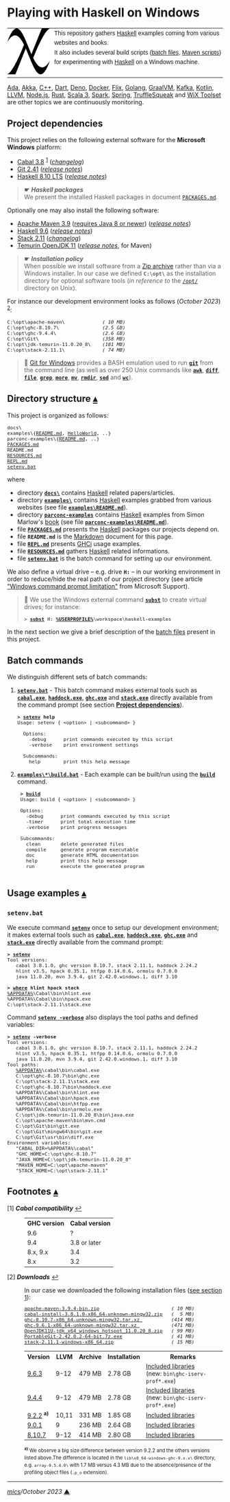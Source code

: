 # <span id="top">Playing with Haskell on Windows</span>

<table style="font-family:Helvetica,Arial;line-height:1.6;">
  <tr>
  <td style="border:0;padding:0 10px 0 0;min-width:100px;"><a href="https://www.haskell.org/" rel="external"><img style="border:0;" src="./docs/images/Double_lambda.png" width="100" alt="Haskell project"/></a></td>
  <td style="border:0;padding:0;vertical-align:text-top;">This repository gathers <a href="https://www.haskell.org/" rel="external">Haskell</a> examples coming from various websites and books.<br/>
  It also includes several build scripts (<a href="https://en.wikibooks.org/wiki/Windows_Batch_Scripting" rel="external">batch files</a>, <a href="https://maven.apache.org/guides/introduction/introduction-to-the-pom.html">Maven scripts</a>) for experimenting with <a href="https://www.haskell.org/" rel="external">Haskell</a> on a Windows machine.
  </td>
  </tr>
</table>

[Ada][ada_examples], [Akka][akka_examples], [C++][cpp_examples], [Dart][dart_examples], [Deno][deno_examples], [Docker][docker_examples], [Flix][flix_examples], [Golang][golang_examples], [GraalVM][graalvm_examples], [Kafka][kafka_examples], [Kotlin][kotlin_examples], [LLVM][llvm_examples], [Node.js][nodejs_examples], [Rust][rust_examples], [Scala 3][scala3_examples], [Spark][spark_examples], [Spring][spring_examples], [TruffleSqueak][trufflesqueak_examples] and [WiX Toolset][wix_examples] are other topics we are continuously monitoring.

## <span id="proj_deps">Project dependencies</span>

This project relies on the following external software for the **Microsoft Windows** platform:

- [Cabal 3.8][cabal_downloads] <sup id="anchor_01">[1](#footnote_01)</sup> ([*changelog*][cabal_changelog])
- [Git 2.41][git_downloads] ([*release notes*][git_relnotes])
- [Haskell 8.10 LTS][haskell_lts_downloads] ([*release notes*][haskell_lts_relnotes])

> **&#9755;** ***Haskell packages***<br/>
> We present the installed Haskell packages in document [`PACKAGES.md`](./PACKAGES.md).

Optionally one may also install the following software:

- [Apache Maven 3.9][apache_maven] ([requires Java 8 or newer][apache_maven_history])  ([*release notes*][apache_maven_relnotes])
- [Haskell 9.6][haskell_latest_downloads] ([*release notes*][haskell_latest_relnotes])
- [Stack 2.11][stack_downloads] ([*changelog*][stack_changelog])
- [Temurin OpenJDK 11][temurin_openjdk11] ([*release notes*][temurin_openjdk11_relnotes], for Maven)

> **&#9755;** ***Installation policy***<br/>
> When possible we install software from a [Zip archive][zip_archive] rather than via a Windows installer. In our case we defined **`C:\opt\`** as the installation directory for optional software tools (*in reference to* the [`/opt/`][unix_opt] directory on Unix).

For instance our development environment looks as follows (*October 2023*) <sup id="anchor_02">[2](#footnote_02)</sup>:

<pre style="font-size:80%;">
C:\opt\apache-maven\             <i>( 10 MB)</i>
C:\opt\ghc-8.10.7\               <i>(2.5 GB)</i>
C:\opt\ghc-9.4.4\                <i>(2.6 GB)</i>
C:\opt\Git\                      <i>(358 MB)</i>
C:\opt\jdk-temurin-11.0.20_8\    <i>(181 MB)</i>
C:\opt\stack-2.11.1\             <i>( 74 MB)</i>
</pre>

<!--
> **:mag_right:** GHC features two backends: the default native code generator (option `-fasm`) and the LLVM (version 7) code generator (option `-fllvm`). The C code generator is deprecated since GHC 7.0.
-->

> **:mag_right:** [Git for Windows][git_downloads] provides a BASH emulation used to run [**`git`**][git_cli] from the command line (as well as over 250 Unix commands like [**`awk`**][man1_awk], [**`diff`**][man1_diff], [**`file`**][man1_file], [**`grep`**][man1_grep], [**`more`**][man1_more], [**`mv`**][man1_mv], [**`rmdir`**][man1_rmdir], [**`sed`**][man1_sed] and [**`wc`**][man1_wc]).

## <span id="structure">Directory structure</span> [**&#x25B4;**](#top)

This project is organized as follows:

<pre style="font-size:80%;">
docs\
examples\{<a href="examples/README.md">README.md</a>, <a href="examples/HelloWorld/">HelloWorld</a>, ..}
parconc-examples\{<a href="parconc-examples/README.md">README.md</a>, ..}
<a href="PACKAGES.md">PACKAGES.md</a>
README.md
<a href="RESOURCES.md">RESOURCES.md</a>
<a href="REPL.md">REPL.md</a>
<a href="setenv.bat">setenv.bat</a>
</pre>

where

- directory [**`docs\`**](docs/) contains [Haskell] related papers/articles.
- directory [**`examples\`**](examples/) contains [Haskell] examples grabbed from various websites (see file [**`examples\README.md`**](examples/README.md)).
- directory [**`parconc-examples`**](parconc-examples/) contains [Haskell] examples from Simon Marlow's [book][book_parconc] (see file [**`parconc-examples\README.md`**](parconc-examples/README.md)).
- file [**`PACKAGES.md`**](PACKAGES.md) presents the [Haskell] packages our projects depend on.
- file **`README.md`** is the [Markdown][github_markdown] document for this page.
- file [**`REPL.md`**](REPL.md) presents [GHCi] usage examples.
- file [**`RESOURCES.md`**](RESOURCES.md) gathers [Haskell] related informations.
- file [**`setenv.bat`**](setenv.bat) is the batch command for setting up our environment.

<!--
> **:mag_right:** We use [VS Code][microsoft_vscode] with the extension [Markdown Preview Github Styling](https://marketplace.visualstudio.com/items?itemName=bierner.markdown-preview-github-styles) to edit our Markdown files (see article ["Mastering Markdown"](https://guides.github.com/features/mastering-markdown/) from [GitHub Guides][github_guides].
-->

We also define a virtual drive &ndash; e.g. drive **`H:`** &ndash; in our working environment in order to reduce/hide the real path of our project directory (see article ["Windows command prompt limitation"][windows_limitation] from Microsoft Support).
> **:mag_right:** We use the Windows external command [**`subst`**][windows_subst] to create virtual drives; for instance:
>
> <pre style="font-size:80%;">
> <b>&gt; <a href="https://docs.microsoft.com/en-us/windows-server/administration/windows-commands/subst">subst</a> H: <a href="https://docs.microsoft.com/en-us/windows/deployment/usmt/usmt-recognized-environment-variables#bkmk-2">%USERPROFILE%</a>\workspace\haskell-examples</b>
> </pre>

In the next section we give a brief description of the [batch files][windows_batch_file] present in this project.

## <span id="commands">Batch commands</span>

We distinguish different sets of batch commands:

1. [**`setenv.bat`**](setenv.bat) - This batch command makes external tools such as [**`cabal.exe`**][cabal_userguide], [**`haddock.exe`**][haddock_userguide], [**`ghc.exe`**][ghc_userguide] and [**`stack.exe`**][stack_userguide] directly available from the command prompt (see section [**Project dependencies**](#proj_deps)).

   <pre style="font-size:80%;">
   <b>&gt; <a href="./setenv.bat">setenv</a> help</b>
   Usage: setenv { &lt;option&gt; | &lt;subcommand&gt; }
   &nbsp;
     Options:
       -debug      print commands executed by this script
       -verbose    print environment settings
   &nbsp;
     Subcommands:
       help        print this help message
   </pre>

2. [**`examples\*\build.bat`**](examples/Factorial/build.bat) - Each example can be built/run using the [**`build`**](examples/Factorial/build.bat) command.<br/>

    <pre style="font-size:80%;">
    <b>&gt; <a href="examples/Factorial/build.bat">build</a></b>
    Usage: build { &lt;option&gt; | &lt;subcommand&gt; }
    &nbsp;
    Options:
      -debug      print commands executed by this script
      -timer      print total execution time
      -verbose    print progress messages
    &nbsp;
    Subcommands:
      clean       delete generated files
      compile     generate program executable
      doc         generate HTML documentation
      help        print this help message
      run         execute the generated program
    </pre>

## <span id="usage">Usage examples</span> [**&#x25B4;**](#top)

### `setenv.bat`

We execute command [**`setenv`**](setenv.bat) once to setup our development environment; it makes external tools such as [**`cabal.exe`**][cabal_userguide], [**`haddock.exe`**][haddock_userguide], [**`ghc.exe`**][ghc_userguide] and [**`stack.exe`**][stack_userguide] directly available from the command prompt:

<pre style="font-size:80%;">
<b>&gt; <a href="setenv.bat">setenv</a></b>
Tool versions:
   cabal 3.8.1.0, ghc version 8.10.7, stack 2.11.1, haddock 2.24.2
   hlint v3.5, hpack 0.35.1, htfpp 0.14.0.6, ormolu 0.7.0.0
   java 11.0.20, mvn 3.9.4, git 2.42.0.windows.1, diff 3.10

<b>&gt; <a href="https://docs.microsoft.com/en-us/windows-server/administration/windows-commands/where_1">where</a> hlint hpack stack</b>
<a href="https://docs.microsoft.com/en-us/windows/deployment/usmt/usmt-recognized-environment-variables#bkmk-2">%APPDATA%</a>\Cabal\bin\hlint.exe
%APPDATA%\Cabal\bin\hpack.exe
C:\opt\stack-2.11.1\stack.exe
</pre>

Command [**`setenv -verbose`**](setenv.bat) also displays the tool paths and defined variables:

<pre style="font-size:80%;">
<b>&gt; <a href="setenv.bat">setenv</a> -verbose</b>
Tool versions:
   cabal 3.8.1.0, ghc version 8.10.7, stack 2.11.1, haddock 2.24.2
   hlint v3.5, hpack 0.35.1, htfpp 0.14.0.6, ormolu 0.7.0.0
   java 11.0.20, mvn 3.9.4, git 2.42.0.windows.1, diff 3.10
Tool paths:
   <a href="https://docs.microsoft.com/en-us/windows/deployment/usmt/usmt-recognized-environment-variables#bkmk-2">%APPDATA%</a>\cabal\bin\cabal.exe
   C:\opt\ghc-8.10.7\bin\ghc.exe
   C:\opt\stack-2.11.1\stack.exe
   C:\opt\ghc-8.10.7\bin\haddock.exe
   %APPDATA%\Cabal\bin\hlint.exe
   %APPDATA%\Cabal\bin\hpack.exe
   %APPDATA%\Cabal\bin\htfpp.exe
   %APPDATA%\Cabal\bin\ormolu.exe
   C:\opt\jdk-temurin-11.0.20_8\bin\java.exe
   C:\opt\apache-maven\bin\mvn.cmd
   C:\opt\Git\bin\git.exe
   C:\opt\Git\mingw64\bin\git.exe
   C:\opt\Git\usr\bin\diff.exe
Environment variables:
   "CABAL_DIR=%APPDATA%\cabal"
   "GHC_HOME=C:\opt\ghc-8.10.7"
   "JAVA_HOME=C:\opt\jdk-temurin-11.0.20_8"
   "MAVEN_HOME=C:\opt\apache-maven"
   "STACK_HOME=C:\opt\stack-2.11.1"
</pre>

## <span id="footnotes">Footnotes</span> [**&#x25B4;**](#top)

<span id="footnote_01">[1]</span> ***Cabal compatibility*** [↩](#anchor_01)

<dl><dd>
<table>
<tr><th>GHC version</th><th>Cabal version</th></tr>
<tr><td>9.6</td><td>?</td></tr>
<tr><td>9.4</td><td>3.8 or later</td></tr>
<tr><td>8.x, 9.x</td><td>3.4</td></tr>
<tr><td>8.x</td><td>3.2</td</tr>
</table>
</dd></dl>

<span id="footnote_02">[2]</span> ***Downloads*** [↩](#anchor_02)

<dl><dd>
In our case we downloaded the following installation files (<a href="#proj_deps">see section 1</a>):
</dd>
<dd>
<pre style="font-size:80%;">
<a href="https://maven.apache.org/download.cgi">apache-maven-3.9.4-bin.zip</a>                         <i>( 10 MB)</i>
<a href="https://www.haskell.org/cabal/download.html">cabal-install-3.8.1.0-x86_64-unknown-mingw32.zip</a>   <i>(  5 MB)</i>
<a href="https://downloads.haskell.org/ghc/8.10.7/">ghc-8.10.7-x86_64-unknown-mingw32.tar.xz </a>          <i>(414 MB)</i>
<a href="https://downloads.haskell.org/ghc/9.6.1/">ghc-9.6.1-x86_64-unknown-mingw32.tar.xz </a>           <i>(471 MB)</i>
<a href="https://adoptium.net/releases.html?variant=openjdk11&jvmVariant=hotspot">OpenJDK11U-jdk_x64_windows_hotspot_11.0.20_8.zip</a>   <i>( 99 MB)</i>
<a href="https://git-scm.com/download/win">PortableGit-2.42.0.2-64-bit.7z.exe</a>                 <i>( 41 MB)</i>
<a href="https://github.com/commercialhaskell/stack/releases">stack-2.11.1-windows-x86_64.zip</a>                    <i>( 15 MB)</i>
</pre>
</dd>
<dd>
<table>
<tr><th>Version</th><th>LLVM</th><th>Archive</th><th>Installation</th><th>Remarks</th></tr>
<tr><td><a href="https://downloads.haskell.org/ghc/9.6.3/docs/users_guide/9.6.3-notes.html">9.6.3</a></td><td>9-12</td><td>479 MB</td><td>2.78 GB</td><td><a href="https://downloads.haskell.org/ghc/9.4.4/docs/html/users_guide/9.4.4-notes.html#included-libraries">Included libraries</a><br/>(new: <code>bin\ghc-iserv-prof*.exe</code>)</td></tr>
<tr><td><a href="https://downloads.haskell.org/ghc/9.4.4/docs/users_guide/9.4.4-notes.html">9.4.4</a></td><td>9-12</td><td>479 MB</td><td>2.78 GB</td><td><a href="https://downloads.haskell.org/ghc/9.4.4/docs/html/users_guide/9.4.4-notes.html#included-libraries">Included libraries</a><br/>(new: <code>bin\ghc-iserv-prof*.exe</code>)</td></tr>
<tr><td><a href="https://downloads.haskell.org/ghc/9.2.2/docs/html/users_guide/9.2.2-notes.html">9.2.2</a> <sup><b>a)</b></sup></td><td>10,11</td><td>331 MB</td><td>1.85 GB</td><td><a href="https://downloads.haskell.org/ghc/9.2.2/docs/html/users_guide/9.2.2-notes.html#included-libraries">Included libraries</a></td></tr>
<tr><td><a href="https://downloads.haskell.org/~ghc/9.0.2/docs/html/users_guide/9.0.1-notes.html">9.0.1</a></td><td>9</td><td>236 MB</td><td>2.64 GB</td><td><a href="https://downloads.haskell.org/~ghc/9.0.2/docs/html/users_guide/9.0.1-notes.html#included-libraries">Included libraries</a></td></tr>
<tr><td><a href="https://downloads.haskell.org/~ghc/8.10.7/docs/html/users_guide/8.10.7-notes.html">8.10.7</a></td><td>9-12</td><td>414 MB</td><td>2.80 GB</td><td><a href="https://downloads.haskell.org/~ghc/8.10.7/docs/html/users_guide/8.10.7-notes.html#included-libraries">Included libraries</a></td></tr>
</table>
<span style="font-size:80%;"><sup><b>a)</b></sup> We observe a big size difference between version 9.2.2 and the others versions listed above.The difference is located in the <code>lib\x8_64-windows-ghc-9.x.x\</code> directory, e.g. <code>array-0.5.4.0\</code> with 1.7 MB versus 4.3 MB due to the absence/presence of the profiling object files (<code>.p_o</code> extension).</span>
</dd></dl>

***

*[mics](https://lampwww.epfl.ch/~michelou/)/October 2023* [**&#9650;**](#top)
<span id="bottom">&nbsp;</span>

<!-- link refs -->

[ada_examples]: https://github.com/michelou/ada-examples
[akka_examples]: https://github.com/michelou/akka-examples
[apache_maven]: https://maven.apache.org/download.cgi
[apache_maven_cli]: https://maven.apache.org/ref/current/maven-embedder/cli.html
[apache_maven_history]: https://maven.apache.org/docs/history.html
[apache_maven_relnotes]: https://maven.apache.org/docs/3.9.4/release-notes.html
[book_parconc]: https://www.oreilly.com/library/view/parallel-and-concurrent/9781449335939/
[cabal_changelog]: https://github.com/haskell/cabal/blob/master/release-notes/Cabal-3.8.1.0.md
[cabal_downloads]: https://downloads.haskell.org/~cabal/
[cabal_userguide]: https://www.haskell.org/cabal/users-guide/
[cpp_examples]: https://github.com/michelou/cpp-examples
[dart_examples]: https://github.com/michelou/dart-examples
[deno_examples]: https://github.com/michelou/deno-examples
[docker_examples]: https://github.com/michelou/docker-examples
[flix_examples]: https://github.com/michelou/flix-examples
[ghc_userguide]: https://downloads.haskell.org/ghc/latest/docs/html/users_guide/using.html
[ghci]: https://downloads.haskell.org/~ghc/latest/docs/html/users_guide/ghci.html
[git_cli]: https://git-scm.com/docs/git
[git_downloads]: https://git-scm.com/download/win
[git_relnotes]: https://raw.githubusercontent.com/git/git/master/Documentation/RelNotes/2.42.0.txt
[github_markdown]: https://github.github.com/gfm/
[golang_examples]: https://github.com/michelou/golang-examples
[graalvm_examples]: https://github.com/michelou/graalvm-examples
[haddock_userguide]: https://www.haskell.org/haddock/doc/html/index.html
[haskell]: https://www.haskell.org
[haskell_lts_downloads]: https://downloads.haskell.org/ghc/8.10.7/
[haskell_lts_relnotes]: https://downloads.haskell.org/ghc/8.10.7/docs/html/users_guide/8.10.7-notes.html
[haskell_latest_downloads]: https://downloads.haskell.org/ghc/latest/
<!--
9.4.4 => https://www.haskell.org/ghc/blog/20221224-ghc-9.4.4-released.html
9.6.1 => https://www.haskell.org/ghc/blog/20230310-ghc-9.6.1-released.html
-->
[haskell_latest_relnotes]: https://www.haskell.org/ghc/blog/20230310-ghc-9.6.1-released.html
[kafka_examples]: https://github.com/michelou/kafka-examples
[kotlin_examples]: https://github.com/michelou/kotlin-examples
[llvm_examples]: https://github.com/michelou/llvm-examples
[man1_awk]: https://www.linux.org/docs/man1/awk.html
[man1_diff]: https://www.linux.org/docs/man1/diff.html
[man1_file]: https://www.linux.org/docs/man1/file.html
[man1_grep]: https://www.linux.org/docs/man1/grep.html
[man1_more]: https://www.linux.org/docs/man1/more.html
[man1_mv]: https://www.linux.org/docs/man1/mv.html
[man1_rmdir]: https://www.linux.org/docs/man1/rmdir.html
[man1_sed]: https://www.linux.org/docs/man1/sed.html
[man1_wc]: https://www.linux.org/docs/man1/wc.html
[nodejs_examples]: https://github.com/michelou/nodejs-examples
[temurin_openjdk11]: https://adoptium.net/?variant=openjdk11&jvmVariant=hotspot
<!--
11.0.9      -> https://mail.openjdk.java.net/pipermail/jdk-updates-dev/2020-October/004007.html
11.0.11     -> https://mail.openjdk.java.net/pipermail/jdk-updates-dev/2021-April/005860.html
11.0.12     -> https://mail.openjdk.java.net/pipermail/jdk-updates-dev/2021-July/006954.html
11.0.14.1_1 -> https://mail.openjdk.java.net/pipermail/jdk-updates-dev/2022-February/012001.html
11.0.15_10  -> https://mail.openjdk.java.net/pipermail/jdk-updates-dev/2022-April/014104.html
11.0.17_8   -> https://mail.openjdk.org/pipermail/jdk-updates-dev/2022-October/018119.html
11.0.17_10  -> 
-->
[temurin_openjdk11_relnotes]: https://mail.openjdk.java.net/pipermail/jdk-updates-dev/2022-April/014104.html
[rust_examples]: https://github.com/michelou/rust-examples
[scala3_examples]: https://github.com/michelou/dotty-examples
[spring_examples]: https://github.com/michelou/spring-examples
[spark_examples]: https://github.com/michelou/spark-examples
[stack_changelog]: https://docs.haskellstack.org/en/stable/ChangeLog/
[stack_downloads]: https://github.com/commercialhaskell/stack/releases
[stack_userguide]: https://docs.haskellstack.org/en/stable/GUIDE/
[trufflesqueak_examples]: https://github.com/michelou/trufflesqueak-examples
[unix_opt]: https://tldp.org/LDP/Linux-Filesystem-Hierarchy/html/opt.html
[windows_batch_file]: https://en.wikibooks.org/wiki/Windows_Batch_Scripting
[windows_limitation]: https://support.microsoft.com/en-gb/help/830473/command-prompt-cmd-exe-command-line-string-limitation
[windows_subst]: https://docs.microsoft.com/en-us/windows-server/administration/windows-commands/subst
[wix_examples]: https://github.com/michelou/wix-examples
[zip_archive]: https://www.howtogeek.com/178146/htg-explains-everything-you-need-to-know-about-zipped-files/
